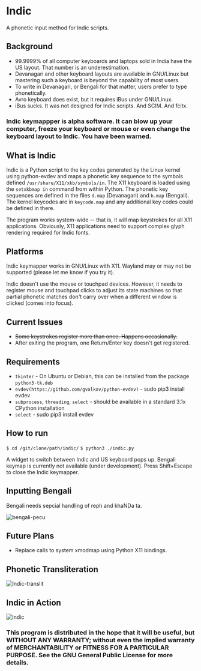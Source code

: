 # Indic
A phonetic input method for Indic scripts.

## Background

* 99.9999% of all computer keyboards and laptops sold in India have the US layout. That number is an underestimation.
* Devanagari and other keyboard layouts are available in GNU/Linux but mastering such a keyboard is beyond the capability of most users. 
* To write in Devanagari, or Bengali for that matter, users prefer to type phonetically.
* Avro keyboard does exist, but it requires iBus under GNU/Linux. 
* iBus sucks. It was not designed for Indic scripts. And SCIM. And fcitx.

###   Indic keymappper is alpha software. It can blow up your computer, freeze your keyboard or mouse or even change the keyboard layout to Indic. You have been warned.

## What is Indic

Indic is a Python script to the key codes generated by the Linux kernel using python-evdev and maps a phonetic key sequence to the symbols defined 
```/usr/share/X11/xkb/symbols/in```. The X11 keyboard is loaded using the ```setxkbmap in``` command from within Python. The phonetic key sequences are defined in the files ```d.map``` (Devanagari) and ```b.map``` (Bengali). The kernel keycodes are in ```keycode.map``` and any additional key codes could be defined in there.

The program works system-wide -- that is, it will map keystrokes for all X11 applications. Obviously, X11 applications need to support complex glyph rendering required for Indic fonts. 

## Platforms

Indic keymapper works in GNU/Linux with X11. Wayland may or may not be supported (please let me know if you try it).

Indic doesn't use the mouse or touchpad devices. However, it needs to register mouse and touchpad clicks to adjust its state machines so that partial phonetic matches don't carry over when a different window is clicked (comes into focus).

## Current Issues

* ~~Some keystrokes register more than once. Happens occasionally.~~
* After exiting the program, one Return/Enter key doesn't get registered.

## Requirements

* ```tkinter``` - On Ubuntu or Debian, this can be installed from the package ```python3-tk.deb```
* ```evdev(https://github.com/gvalkov/python-evdev)``` - sudo pip3 install evdev
* ```subprocess```, ```threading```, ```select``` - should be available in a standard 3.1x CPython installation
* ```select``` - sudo pip3 install evdev

## How to run

```$ cd /git/clone/path/indic/```
```$ python3 ./indic.py```

A widget to switch between Indic and US keyboard pops up. Bengali keymap is currently not available (under development).
Press Shift+Escape to close the Indic keymapper.

## Inputting Bengali

Bengali needs sepcial handling of reph and khaNDa ta.

![bengali-pecu](https://user-images.githubusercontent.com/16697108/223378767-6580c7b7-0284-4e2d-9f3a-54fb672571cd.png)

## Future Plans

* Replace calls to system xmodmap using Python X11 bindings.

## Phonetic Transliteration

![Indic-translit](https://user-images.githubusercontent.com/16697108/224319916-b1df26dd-a6c9-48bf-8b74-d222ee211d68.jpg)

## Indic in Action

![indic](https://user-images.githubusercontent.com/16697108/222898185-ffd164e0-0e3b-4cbd-8099-a685bebc56d6.gif)

###    This program is distributed in the hope that it will be useful, but WITHOUT ANY WARRANTY; without even the implied warranty of MERCHANTABILITY or FITNESS FOR A PARTICULAR PURPOSE.  See the GNU General Public License for more details.
